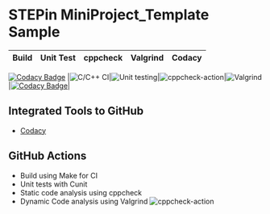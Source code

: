 # STEPin MiniProject_Template Sample


|Build|Unit Test|cppcheck|Valgrind|Codacy|
|:--:|:--:|:--:|:--:|:--:|
[![Codacy Badge](https://api.codacy.com/project/badge/Grade/e0aa76d2ddfd491d8f52946b5e7d655b)](https://app.codacy.com/manual/sanjatchand/MiniProject_Template?utm_source=github.com&utm_medium=referral&utm_content=sanjatchand/MiniProject_Template&utm_campaign=Badge_Grade_Dashboard)
|![C/C++ CI](https://github.com/stepin654321/MiniProject_Template/workflows/C/C++%20CI/badge.svg)|![Unit testing](https://github.com/stepin654321/MiniProject_Template/workflows/Unit%20testing/badge.svg)|![cppcheck-action](https://github.com/stepin654321/MiniProject_Template/workflows/cppcheck-action/badge.svg)|![Valgrind](https://github.com/stepin654321/MiniProject_Template/workflows/Valgrind/badge.svg)|[![Codacy Badge](https://app.codacy.com/project/badge/Grade/3ac7e2a959a24fa4b5d1b9c1c886ff75)](https://www.codacy.com/manual/stepin654321/MiniProject_Template?utm_source=github.com&amp;utm_medium=referral&amp;utm_content=stepin654321/MiniProject_Template&amp;utm_campaign=Badge_Grade)|

## Integrated Tools to GitHub
*  [Codacy](https://www.codacy.com/)

## GitHub Actions
* Build using Make for CI
* Unit tests with Cunit
* Static code analysis using cppcheck
* Dynamic Code analysis using Valgrind
![cppcheck-action](https://github.com/sanjatchand/MiniProject_Template/workflows/cppcheck-action/badge.svg)
